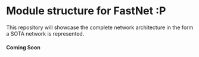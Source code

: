 # Module structure for FastNet :P

This repository will showcase the complete network architecture in the form a SOTA network is represented. 

#### Coming Soon
